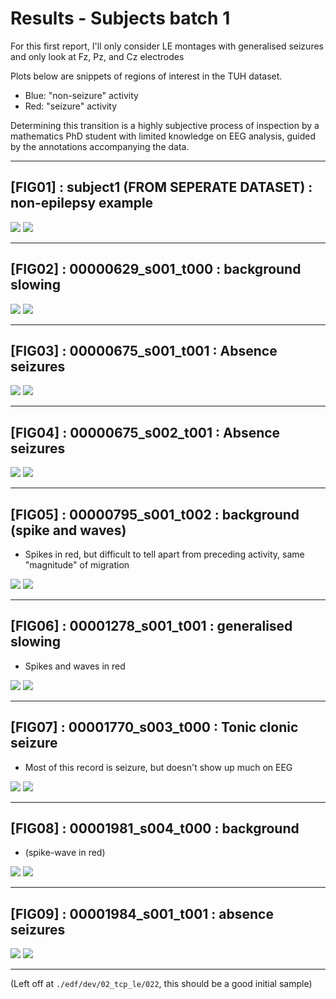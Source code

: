 

# Results - Subjects batch 1

For this first report, I'll only consider LE montages with generalised seizures and only look at Fz, Pz, and Cz electrodes

Plots below are snippets of regions of interest in the TUH dataset.

* Blue: "non-seizure" activity
* Red: "seizure" activity

Determining this transition is a highly subjective process of inspection by a mathematics PhD student with limited knowledge on EEG analysis, guided by the annotations accompanying the data.

***

## [FIG01] : subject1 (FROM SEPERATE DATASET) : non-epilepsy example

![](../../output/phase/subject1_40.png)
![](../../output/accel/subject1_40.png)

***

## [FIG02] : 00000629_s001_t000 : background slowing

![](../../output/phase/00000629_s001_t001_90.png)
![](../../output/accel/00000629_s001_t001_90.png)

***

## [FIG03] : 00000675_s001_t001 : Absence seizures

![](../../output/phase/00000675_s001_t001_250.png)
![](../../output/accel/00000675_s001_t001_250.png)

***

## [FIG04] : 00000675_s002_t001 : Absence seizures

![](../../output/phase/00000675_s001_t001_250.png)
![](../../output/accel/00000675_s001_t001_250.png)

***

## [FIG05] : 00000795_s001_t002 : background (spike and waves)

* Spikes in red, but difficult to tell apart from preceding activity, same "magnitude" of migration

![](../../output/phase/00000795_s001_t002_200.png)
![](../../output/accel/00000795_s001_t002_200.png)

***

## [FIG06] : 00001278_s001_t001 : generalised slowing

- Spikes and waves in red

![](../../output/phase/00001278_s001_t001_153.png)
![](../../output/accel/00001278_s001_t001_153.png)

***

## [FIG07] : 00001770_s003_t000 : Tonic clonic seizure

- Most of this record is seizure, but doesn't show up much on EEG

![](../../output/phase/00001770_s003_t000_79.png)
![](../../output/accel/00001770_s003_t000_79.png)

***

## [FIG08] : 00001981_s004_t000 : background

* (spike-wave in red)

![](./output/phase/00001981_s004_t000_305.png)
![](./output/accel/00001981_s004_t000_305.png)

***

## [FIG09] : 00001984_s001_t001 : absence seizures

![](./output/phase/00001984_s001_t001_293.png)
![](./output/accel/00001984_s001_t001_293.png)

***

(Left off at `./edf/dev/02_tcp_le/022`, this should be a good initial sample)






